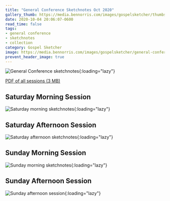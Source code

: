 ```yaml
---
title: "General Conference Sketchnotes Oct 2020"
gallery_thumb: https://media.bennorris.com/images/gospelsketcher/thumbs/oct-20-intro.jpg
date: 2020-10-04 20:06:07-0600
read_time: false
tags:
- general conference
- sketchnotes
- collection
category: Gospel Sketcher
image: https://media.bennorris.com/images/gospelsketcher/general-conference/oct-2020/oct-20-intro.jpg
prevent_header_image: true
---
```


![General Conference sketchnotes](https://media.bennorris.com/images/gospelsketcher/general-conference/oct-2020/oct-20-intro.jpg){:loading="lazy"}

[PDF of all sessions (3 MB)](https://media.bennorris.com/images/gospelsketcher/general-conference/oct-2020/oct-2020-general-confrerence-sketchnotes.pdf)

## Saturday Morning Session

![Saturday morning sketchnotes](https://media.bennorris.com/images/gospelsketcher/general-conference/oct-2020/oct-20-1-sat-am.jpg){:loading="lazy"}

## Saturday Afternoon Session

![Saturday afternoon sketchnotes](https://media.bennorris.com/images/gospelsketcher/general-conference/oct-2020/oct-20-2-sat-pm.jpg){:loading="lazy"}

## Sunday Morning Session

![Sunday morning sketchnotes](https://media.bennorris.com/images/gospelsketcher/general-conference/oct-2020/oct-20-4-sun-am.jpg){:loading="lazy"}

## Sunday Afternoon Session

![Sunday afternoon session](https://media.bennorris.com/images/gospelsketcher/general-conference/oct-2020/oct-20-5-sun-pm.jpg){:loading="lazy"}